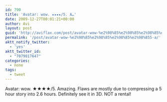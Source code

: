 ```yaml
---
id: 790
title: 'Avatar: wow. ★★★★/5. A…'
date: 2009-12-27T00:01:21+00:00
author: Avi
layout: post
guid: 'http://aviflax.com/post/avatar-wow-%e2%98%85%e2%98%85%e2%98%85%e2%98%855-a/'
permalink: '/post/avatar-wow-%e2%98%85%e2%98%85%e2%98%85%e2%98%855-a/'
aktt_notify_twitter:
  - 'yes'
aktt_twitter_id:
  - "7079817647"
categories:
  - none
tags:
  - tweet
---
```

Avatar: wow. ★★★★/5. Amazing. Flaws are mostly due to compressing a 5 hour story into 2.6 hours. Definitely see it in 3D. NOT a rental!